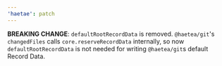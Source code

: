 ```yaml
---
'haetae': patch
---
```


**BREAKING CHANGE**: `defaultRootRecordData` is removed. `@haetea/git`'s `changedFiles` calls `core.reserveRecordData` internally, so now `defaultRootRecordData` is not needed for writing `@haetea/git`s default Record Data.
